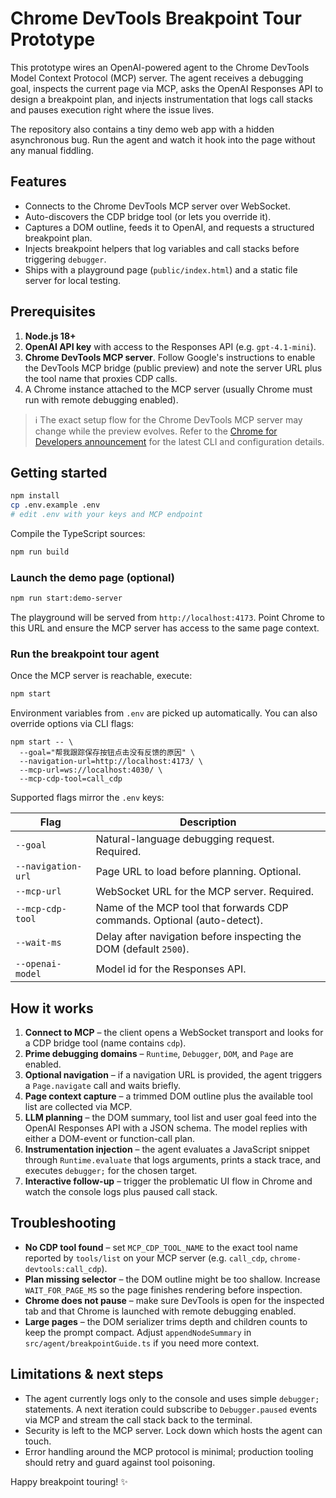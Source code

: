 # Chrome DevTools Breakpoint Tour Prototype

This prototype wires an OpenAI-powered agent to the Chrome DevTools Model Context Protocol (MCP) server. The agent receives a debugging goal, inspects the current page via MCP, asks the OpenAI Responses API to design a breakpoint plan, and injects instrumentation that logs call stacks and pauses execution right where the issue lives.

The repository also contains a tiny demo web app with a hidden asynchronous bug. Run the agent and watch it hook into the page without any manual fiddling.

## Features

- Connects to the Chrome DevTools MCP server over WebSocket.
- Auto-discovers the CDP bridge tool (or lets you override it).
- Captures a DOM outline, feeds it to OpenAI, and requests a structured breakpoint plan.
- Injects breakpoint helpers that log variables and call stacks before triggering `debugger`.
- Ships with a playground page (`public/index.html`) and a static file server for local testing.

## Prerequisites

1. **Node.js 18+**
2. **OpenAI API key** with access to the Responses API (e.g. `gpt-4.1-mini`).
3. **Chrome DevTools MCP server**. Follow Google's instructions to enable the DevTools MCP bridge (public preview) and note the server URL plus the tool name that proxies CDP calls.
4. A Chrome instance attached to the MCP server (usually Chrome must run with remote debugging enabled).

> ℹ️ The exact setup flow for the Chrome DevTools MCP server may change while the preview evolves. Refer to the [Chrome for Developers announcement](https://developer.chrome.com/docs/devtools) for the latest CLI and configuration details.

## Getting started

```bash
npm install
cp .env.example .env
# edit .env with your keys and MCP endpoint
```

Compile the TypeScript sources:

```bash
npm run build
```

### Launch the demo page (optional)

```bash
npm run start:demo-server
```

The playground will be served from `http://localhost:4173`. Point Chrome to this URL and ensure the MCP server has access to the same page context.

### Run the breakpoint tour agent

Once the MCP server is reachable, execute:

```bash
npm start
```

Environment variables from `.env` are picked up automatically. You can also override options via CLI flags:

```
npm start -- \
  --goal="帮我跟踪保存按钮点击没有反馈的原因" \
  --navigation-url=http://localhost:4173/ \
  --mcp-url=ws://localhost:4030/ \
  --mcp-cdp-tool=call_cdp
```

Supported flags mirror the `.env` keys:

| Flag | Description |
| --- | --- |
| `--goal` | Natural-language debugging request. Required. |
| `--navigation-url` | Page URL to load before planning. Optional. |
| `--mcp-url` | WebSocket URL for the MCP server. Required. |
| `--mcp-cdp-tool` | Name of the MCP tool that forwards CDP commands. Optional (auto-detect). |
| `--wait-ms` | Delay after navigation before inspecting the DOM (default `2500`). |
| `--openai-model` | Model id for the Responses API. |

## How it works

1. **Connect to MCP** – the client opens a WebSocket transport and looks for a CDP bridge tool (name contains `cdp`).
2. **Prime debugging domains** – `Runtime`, `Debugger`, `DOM`, and `Page` are enabled.
3. **Optional navigation** – if a navigation URL is provided, the agent triggers a `Page.navigate` call and waits briefly.
4. **Page context capture** – a trimmed DOM outline plus the available tool list are collected via MCP.
5. **LLM planning** – the DOM summary, tool list and user goal feed into the OpenAI Responses API with a JSON schema. The model replies with either a DOM-event or function-call plan.
6. **Instrumentation injection** – the agent evaluates a JavaScript snippet through `Runtime.evaluate` that logs arguments, prints a stack trace, and executes `debugger;` for the chosen target.
7. **Interactive follow-up** – trigger the problematic UI flow in Chrome and watch the console logs plus paused call stack.

## Troubleshooting

- **No CDP tool found** – set `MCP_CDP_TOOL_NAME` to the exact tool name reported by `tools/list` on your MCP server (e.g. `call_cdp`, `chrome-devtools:call_cdp`).
- **Plan missing selector** – the DOM outline might be too shallow. Increase `WAIT_FOR_PAGE_MS` so the page finishes rendering before inspection.
- **Chrome does not pause** – make sure DevTools is open for the inspected tab and that Chrome is launched with remote debugging enabled.
- **Large pages** – the DOM serializer trims depth and children counts to keep the prompt compact. Adjust `appendNodeSummary` in `src/agent/breakpointGuide.ts` if you need more context.

## Limitations & next steps

- The agent currently logs only to the console and uses simple `debugger;` statements. A next iteration could subscribe to `Debugger.paused` events via MCP and stream the call stack back to the terminal.
- Security is left to the MCP server. Lock down which hosts the agent can touch.
- Error handling around the MCP protocol is minimal; production tooling should retry and guard against tool poisoning.

Happy breakpoint touring! ✨
